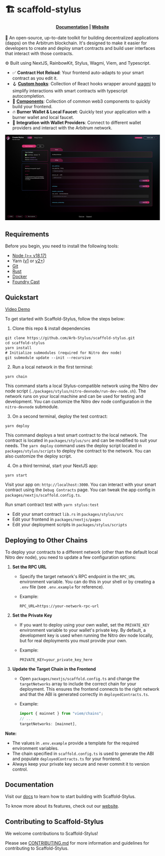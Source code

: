 # 🏗 scaffold-stylus

<h4 align="center">
  <a href="">Documentation</a> |
  <a href="https://drone-cure-43592424.figma.site/">Website</a>
</h4>

🧪 An open-source, up-to-date toolkit for building decentralized applications (dapps) on the Arbitrum blockchain. It's designed to make it easier for developers to create and deploy smart contracts and build user interfaces that interact with those contracts.

⚙️ Built using NextJS, RainbowKit, Stylus, Wagmi, Viem, and Typescript.

- ✅ **Contract Hot Reload**: Your frontend auto-adapts to your smart contract as you edit it.
- 🪝 **[Custom hooks]()**: Collection of React hooks wrapper around [wagmi](https://wagmi.sh/) to simplify interactions with smart contracts with typescript autocompletion.
- 🧱 [**Components**](): Collection of common web3 components to quickly build your frontend.
- 🔥 **Burner Wallet & Local Faucet**: Quickly test your application with a burner wallet and local faucet.
- 🔐 **Integration with Wallet Providers**: Connect to different wallet providers and interact with the Arbitrum network.

![Debug Contracts tab](./packages/nextjs/public/debug-image.png)

## Requirements

Before you begin, you need to install the following tools:

- [Node (>= v18.17)](https://nodejs.org/en/download/)
- Yarn ([v1](https://classic.yarnpkg.com/en/docs/install/) or [v2+](https://yarnpkg.com/getting-started/install))
- [Git](https://git-scm.com/downloads)
- [Rust](https://www.rust-lang.org/tools/install)
- [Docker](https://docs.docker.com/engine/install/)
- [Foundry Cast](https://getfoundry.sh/)

## Quickstart

[Video Demo](https://app.screencastify.com/watch/9GYnnO0Fqq9QOjYRjQg0)

To get started with Scaffold-Stylus, follow the steps below:

1. Clone this repo & install dependencies

```
git clone https://github.com/Arb-Stylus/scaffold-stylus.git
cd scaffold-stylus
yarn install
# Initialize submodules (required for Nitro dev node)
git submodule update --init --recursive
```

2. Run a local network in the first terminal:

```
yarn chain
```

This command starts a local Stylus-compatible network using the Nitro dev node script (`./packages/stylus/nitro-devnode/run-dev-node.sh`). The network runs on your local machine and can be used for testing and development. You can customize the Nitro dev node configuration in the `nitro-devnode` submodule.

3. On a second terminal, deploy the test contract:

```
yarn deploy
```

This command deploys a test smart contract to the local network. The contract is located in `packages/stylus/src` and can be modified to suit your needs. The `yarn deploy` command uses the deploy script located in `packages/stylus/scripts` to deploy the contract to the network. You can also customize the deploy script.

4. On a third terminal, start your NextJS app:

```
yarn start
```

Visit your app on: `http://localhost:3000`. You can interact with your smart contract using the `Debug Contracts` page. You can tweak the app config in `packages/nextjs/scaffold.config.ts`.

Run smart contract test with `yarn stylus:test`

- Edit your smart contract `lib.rs` in `packages/stylus/src`
- Edit your frontend in `packages/nextjs/pages`
- Edit your deployment scripts in `packages/stylus/scripts`

## Deploying to Other Chains

To deploy your contracts to a different network (other than the default local Nitro dev node), you need to update a few configuration options:

1. **Set the RPC URL**

   - Specify the target network's RPC endpoint in the `RPC_URL` environment variable. You can do this in your shell or by creating a `.env` file (see `.env.example` for reference).
   - Example:

     ```env
     RPC_URL=https://your-network-rpc-url
     ```

2. **Set the Private Key**

   - If you want to deploy using your own wallet, set the `PRIVATE_KEY` environment variable to your wallet's private key. By default, a development key is used when running the Nitro dev node locally, but for real deployments you must provide your own.
   - Example:

     ```env
     PRIVATE_KEY=your_private_key_here
     ```

3. **Update the Target Chain in the Frontend**

   - Open `packages/nextjs/scaffold.config.ts` and change the `targetNetworks` array to include the correct chain for your deployment. This ensures the frontend connects to the right network and that the ABI is generated correctly in `deployedContracts.ts`.
   - Example:

     ```ts
     import { mainnet } from "viem/chains";
     // ...
     targetNetworks: [mainnet],
     ```

**Note:**

- The values in `.env.example` provide a template for the required environment variables.
- The chain specified in `scaffold.config.ts` is used to generate the ABI and populate `deployedContracts.ts` for your frontend.
- Always keep your private key secure and never commit it to version control.

## Documentation

Visit our [docs](#) to learn how to start building with Scaffold-Stylus.

To know more about its features, check out our [website](https://drone-cure-43592424.figma.site).

## Contributing to Scaffold-Stylus

We welcome contributions to Scaffold-Stylus!

Please see [CONTRIBUTING.md](https://github.com/Arb-Stylus/scaffold-stylus/blob/main/CONTRIBUTING.md) for more information and guidelines for contributing to Scaffold-Stylus.
